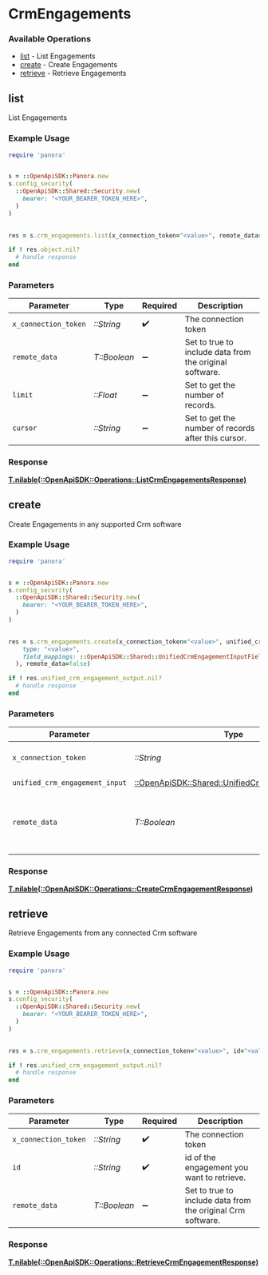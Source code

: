 # CrmEngagements


### Available Operations

* [list](#list) - List  Engagements
* [create](#create) - Create Engagements
* [retrieve](#retrieve) - Retrieve Engagements

## list

List  Engagements

### Example Usage

```ruby
require 'panora'


s = ::OpenApiSDK::Panora.new
s.config_security(
  ::OpenApiSDK::Shared::Security.new(
    bearer: "<YOUR_BEARER_TOKEN_HERE>",
  )
)

    
res = s.crm_engagements.list(x_connection_token="<value>", remote_data=false, limit=7685.78, cursor="<value>")

if ! res.object.nil?
  # handle response
end

```

### Parameters

| Parameter                                               | Type                                                    | Required                                                | Description                                             |
| ------------------------------------------------------- | ------------------------------------------------------- | ------------------------------------------------------- | ------------------------------------------------------- |
| `x_connection_token`                                    | *::String*                                              | :heavy_check_mark:                                      | The connection token                                    |
| `remote_data`                                           | *T::Boolean*                                            | :heavy_minus_sign:                                      | Set to true to include data from the original software. |
| `limit`                                                 | *::Float*                                               | :heavy_minus_sign:                                      | Set to get the number of records.                       |
| `cursor`                                                | *::String*                                              | :heavy_minus_sign:                                      | Set to get the number of records after this cursor.     |


### Response

**[T.nilable(::OpenApiSDK::Operations::ListCrmEngagementsResponse)](../../models/operations/listcrmengagementsresponse.md)**


## create

Create Engagements in any supported Crm software

### Example Usage

```ruby
require 'panora'


s = ::OpenApiSDK::Panora.new
s.config_security(
  ::OpenApiSDK::Shared::Security.new(
    bearer: "<YOUR_BEARER_TOKEN_HERE>",
  )
)

    
res = s.crm_engagements.create(x_connection_token="<value>", unified_crm_engagement_input=::OpenApiSDK::Shared::UnifiedCrmEngagementInput.new(
    type: "<value>",
    field_mappings: ::OpenApiSDK::Shared::UnifiedCrmEngagementInputFieldMappings.new(),
  ), remote_data=false)

if ! res.unified_crm_engagement_output.nil?
  # handle response
end

```

### Parameters

| Parameter                                                                                           | Type                                                                                                | Required                                                                                            | Description                                                                                         |
| --------------------------------------------------------------------------------------------------- | --------------------------------------------------------------------------------------------------- | --------------------------------------------------------------------------------------------------- | --------------------------------------------------------------------------------------------------- |
| `x_connection_token`                                                                                | *::String*                                                                                          | :heavy_check_mark:                                                                                  | The connection token                                                                                |
| `unified_crm_engagement_input`                                                                      | [::OpenApiSDK::Shared::UnifiedCrmEngagementInput](../../models/shared/unifiedcrmengagementinput.md) | :heavy_check_mark:                                                                                  | N/A                                                                                                 |
| `remote_data`                                                                                       | *T::Boolean*                                                                                        | :heavy_minus_sign:                                                                                  | Set to true to include data from the original Crm software.                                         |


### Response

**[T.nilable(::OpenApiSDK::Operations::CreateCrmEngagementResponse)](../../models/operations/createcrmengagementresponse.md)**


## retrieve

Retrieve Engagements from any connected Crm software

### Example Usage

```ruby
require 'panora'


s = ::OpenApiSDK::Panora.new
s.config_security(
  ::OpenApiSDK::Shared::Security.new(
    bearer: "<YOUR_BEARER_TOKEN_HERE>",
  )
)

    
res = s.crm_engagements.retrieve(x_connection_token="<value>", id="<value>", remote_data=false)

if ! res.unified_crm_engagement_output.nil?
  # handle response
end

```

### Parameters

| Parameter                                                   | Type                                                        | Required                                                    | Description                                                 |
| ----------------------------------------------------------- | ----------------------------------------------------------- | ----------------------------------------------------------- | ----------------------------------------------------------- |
| `x_connection_token`                                        | *::String*                                                  | :heavy_check_mark:                                          | The connection token                                        |
| `id`                                                        | *::String*                                                  | :heavy_check_mark:                                          | id of the engagement you want to retrieve.                  |
| `remote_data`                                               | *T::Boolean*                                                | :heavy_minus_sign:                                          | Set to true to include data from the original Crm software. |


### Response

**[T.nilable(::OpenApiSDK::Operations::RetrieveCrmEngagementResponse)](../../models/operations/retrievecrmengagementresponse.md)**

